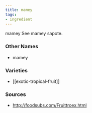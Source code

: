 ```yaml
---
title: mamey
tags:
- ingredient
---
```

mamey See mamey sapote.

### Other Names

* mamey

### Varieties

* [[exotic-tropical-fruit]]

### Sources
* http://foodsubs.com/Fruittroex.html
